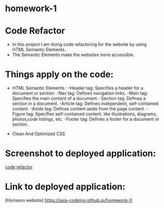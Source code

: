 # homework-1

# Code Refactor 
* In this project I am doing code refactoring for the website by using HTML Semantic Elements.
* The Semantic Elements make the websites more accessible.

# Things apply on the code:
* HTML Semantic Elements :
 -Header tag: Specifies a header for a document or section.
 -Nav tag: Defines navigation links.
 -Main tag: Specifies the main content of a document.
 -Section tag: Defines a section in a document.
 -Article tag: Defines independent, self-contained content.
 -Aside tag: Defines content aside from the page content.
 -Figure tag: Specifies self-contained content, like illustrations, diagrams,
            photos,code listings, etc.
 -Footer tag: Defines a footer for a document or section.

* Clean And Optimized CSS 

# Screenshot to deployed application:
[code refactor](./assets/website.png)

# Link to deployed application:
[Horiseon website] https://asia-codeing.github.io/homework-1/
